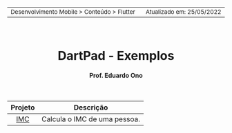 <table>
<tr>
<td align="left" width="8000">
  <small>Desenvolvimento Mobile > Conteúdo > Flutter</small>
</td>
<td align="right">
  <small>Atualizado&nbsp;em:&nbsp;25/05/2022</small>
</td>
</tr>
</table>

<br>

<h1 align="center">
DartPad - Exemplos
</h1>
<h4 align="center">
Prof. Eduardo Ono
</h4>

<br>

| Projeto | Descrição |
| :-: | --- |
| [IMC](./imc/README.md) | Calcula o IMC de uma pessoa.

<br>
